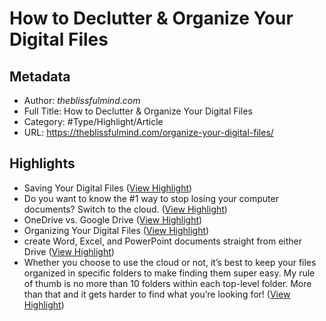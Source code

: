 # How to Declutter & Organize Your Digital Files

## Metadata

* Author: *theblissfulmind.com*
* Full Title: How to Declutter & Organize Your Digital Files
* Category: #Type/Highlight/Article
* URL: https://theblissfulmind.com/organize-your-digital-files/

## Highlights

* Saving Your Digital Files ([View Highlight](https://instapaper.com/read/1322162567/14379808))
* Do you want to know the #1 way to stop losing your computer documents? Switch to the cloud. ([View Highlight](https://instapaper.com/read/1322162567/14379810))
* OneDrive vs. Google Drive ([View Highlight](https://instapaper.com/read/1322162567/14379832))
* Organizing Your Digital Files ([View Highlight](https://instapaper.com/read/1322162567/14379838))
* create Word, Excel, and PowerPoint documents straight from either Drive ([View Highlight](https://instapaper.com/read/1322162567/14379841))
* Whether you choose to use the cloud or not, it’s best to keep your files organized in specific folders to make finding them super easy. My rule of thumb is no more than 10 folders within each top-level folder. More than that and it gets harder to find what you’re looking for! ([View Highlight](https://instapaper.com/read/1322162567/14379845))
